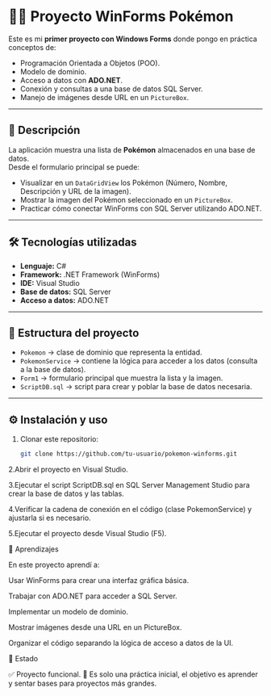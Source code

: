 # 🐱‍👓 Proyecto WinForms Pokémon

Este es mi **primer proyecto con Windows Forms** donde pongo en práctica conceptos de:
- Programación Orientada a Objetos (POO).
- Modelo de dominio.
- Acceso a datos con **ADO.NET**.
- Conexión y consultas a una base de datos SQL Server.
- Manejo de imágenes desde URL en un `PictureBox`.

---

## 📌 Descripción

La aplicación muestra una lista de **Pokémon** almacenados en una base de datos.  
Desde el formulario principal se puede:

- Visualizar en un `DataGridView` los Pokémon (Número, Nombre, Descripción y URL de la imagen).
- Mostrar la imagen del Pokémon seleccionado en un `PictureBox`.
- Practicar cómo conectar WinForms con SQL Server utilizando ADO.NET.

---

## 🛠️ Tecnologías utilizadas

- **Lenguaje:** C#  
- **Framework:** .NET Framework (WinForms)  
- **IDE:** Visual Studio  
- **Base de datos:** SQL Server  
- **Acceso a datos:** ADO.NET  

---

## 📂 Estructura del proyecto

- `Pokemon` → clase de dominio que representa la entidad.  
- `PokemonService` → contiene la lógica para acceder a los datos (consulta a la base de datos).  
- `Form1` → formulario principal que muestra la lista y la imagen.  
- `ScriptDB.sql` → script para crear y poblar la base de datos necesaria.  

---

## ⚙️ Instalación y uso

1. Clonar este repositorio:
   ```bash
   git clone https://github.com/tu-usuario/pokemon-winforms.git
2.Abrir el proyecto en Visual Studio.

3.Ejecutar el script ScriptDB.sql en SQL Server Management Studio para crear la base de datos y las tablas.

4.Verificar la cadena de conexión en el código (clase PokemonService) y ajustarla si es necesario.

5.Ejecutar el proyecto desde Visual Studio (F5).

🚀 Aprendizajes

En este proyecto aprendí a:

Usar WinForms para crear una interfaz gráfica básica.

Trabajar con ADO.NET para acceder a SQL Server.

Implementar un modelo de dominio.

Mostrar imágenes desde una URL en un PictureBox.

Organizar el código separando la lógica de acceso a datos de la UI.

📌 Estado

✅ Proyecto funcional.
🚧 Es solo una práctica inicial, el objetivo es aprender y sentar bases para proyectos más grandes.








